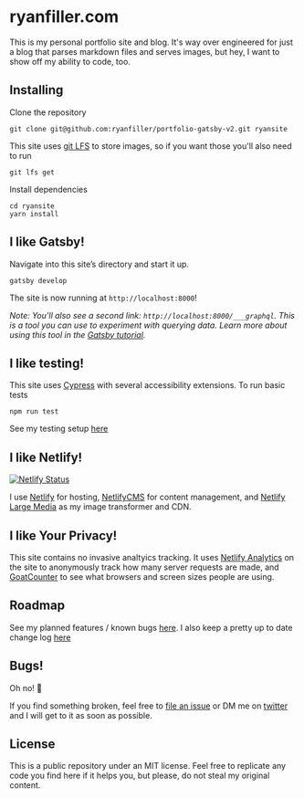 # ryanfiller.com

This is my personal portfolio site and blog. It's way over engineered for just a blog that parses markdown files and serves images, but hey, I want to show off my ability to code, too.

## Installing

Clone the repository

``` shell
git clone git@github.com:ryanfiller/portfolio-gatsby-v2.git ryansite
```

This site uses [git LFS](https://git-lfs.github.com/) to store images, so if you want those you'll also need to run

``` shell
git lfs get
```

Install dependencies

``` shell
cd ryansite
yarn install
```

## I like Gatsby!

Navigate into this site’s directory and start it up.

``` shell
gatsby develop
```

The site is now running at `http://localhost:8000`!

  _Note: You'll also see a second link: _`http://localhost:8000/___graphql`_. This is a tool you can use to experiment with querying data. Learn more about using this tool in the [Gatsby tutorial](https://www.gatsbyjs.org/tutorial/part-five/#introducing-graphiql)._

## I like testing!

<!-- (This badge _probably_ isn't 💯 yet but I'm doing my best!) -->

This site uses [Cypress](https://www.cypress.io/) with several accessibility extensions. To run basic tests

``` shell
npm run test
```

See my testing setup [here](#TODO)

## I like Netlify!

[![Netlify Status](https://api.netlify.com/api/v1/badges/60054267-354c-4772-8941-db16095fee82/deploy-status)](https://app.netlify.com/sites/ryanfiller-gatsby/deploys)

I use [Netlify](https://www.netlify.com/) for hosting, [NetlifyCMS](https://www.netlifycms.org/) for content management, and [Netlify Large Media](https://www.netlify.com/products/large-media/) as my image transformer and CDN.

## I like Your Privacy!
This site contains no invasive analtyics tracking. It uses  [Netlify Analytics](https://www.netlify.com/products/analytics/) on the site to anonymously track how many server requests are made, and [GoatCounter](https://www.goatcounter.com/) to see what browsers and screen sizes people are using.

## Roadmap

See my planned features / known bugs [here](https://github.com/ryanfiller/portfolio-gatsby-v2/projects/1).
I also keep a pretty up to date change log [here](http://ryanfiller.com/changes)

## Bugs!

Oh no! 🐜

If you find something broken, feel free to [file an issue](https://github.com/ryanfiller/portfolio-gatsby-v2/issues) or DM me on [twitter](https://twitter.com/ryanfiller_) and I will get to it as soon as possible.

## License

This is a public repository under an MIT license. Feel free to replicate any code you find here if it helps you, but please, do not steal my original content.
